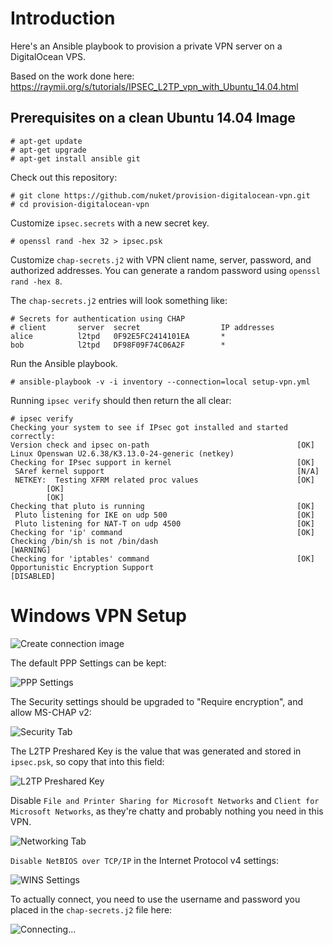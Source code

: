 Introduction
============

Here's an Ansible playbook to provision a private VPN server on a DigitalOcean VPS.

Based on the work done here: 
https://raymii.org/s/tutorials/IPSEC_L2TP_vpn_with_Ubuntu_14.04.html

Prerequisites on a clean Ubuntu 14.04 Image
-------------------------------------------

```
# apt-get update
# apt-get upgrade
# apt-get install ansible git
```

Check out this repository:

```
# git clone https://github.com/nuket/provision-digitalocean-vpn.git
# cd provision-digitalocean-vpn
```

Customize `ipsec.secrets` with a new secret key.

```
# openssl rand -hex 32 > ipsec.psk
```

Customize `chap-secrets.j2` with VPN client name, server, password, and authorized addresses. You can generate a random password using `openssl rand -hex 8`. 

The `chap-secrets.j2` entries will look something like:

```
# Secrets for authentication using CHAP
# client       server  secret                  IP addresses
alice          l2tpd   0F92E5FC2414101EA       *
bob            l2tpd   DF98F09F74C06A2F        *
```

Run the Ansible playbook.

```
# ansible-playbook -v -i inventory --connection=local setup-vpn.yml
```

Running `ipsec verify` should then return the all clear:

```
# ipsec verify
Checking your system to see if IPsec got installed and started correctly:
Version check and ipsec on-path                                 [OK]
Linux Openswan U2.6.38/K3.13.0-24-generic (netkey)
Checking for IPsec support in kernel                            [OK]
 SAref kernel support                                           [N/A]
 NETKEY:  Testing XFRM related proc values                      [OK]
        [OK]
        [OK]
Checking that pluto is running                                  [OK]
 Pluto listening for IKE on udp 500                             [OK]
 Pluto listening for NAT-T on udp 4500                          [OK]
Checking for 'ip' command                                       [OK]
Checking /bin/sh is not /bin/dash                               [WARNING]
Checking for 'iptables' command                                 [OK]
Opportunistic Encryption Support                                [DISABLED]
```

Windows VPN Setup
=================

![Create connection image](/images/windows/create-connection.png?raw=true)

The default PPP Settings can be kept:

![PPP Settings](/images/windows/ppp-settings.png?raw=true)

The Security settings should be upgraded to "Require encryption", and allow MS-CHAP v2:

![Security Tab](/images/windows/security-tab.png?raw=true)

The L2TP Preshared Key is the value that was generated and stored in `ipsec.psk`, so copy that into this field:

![L2TP Preshared Key](/images/windows/l2tp-preshared-key.png?raw=true)

Disable `File and Printer Sharing for Microsoft Networks` and `Client for Microsoft Networks`, as they're chatty and probably nothing you need in this VPN.

![Networking Tab](/images/windows/networking-tab.png?raw=true)

`Disable NetBIOS over TCP/IP` in the Internet Protocol v4 settings:

![WINS Settings](/images/windows/wins-tab.png?raw=true)

To actually connect, you need to use the username and password you placed in the `chap-secrets.j2` file here:

![Connecting...](/images/windows/connecting-sidebar.png?raw=true)
